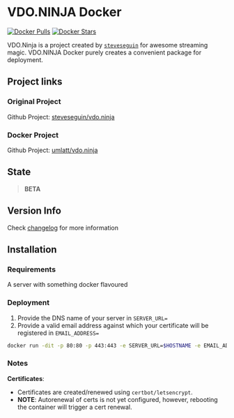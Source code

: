 # VDO.NINJA Docker

[![Docker Pulls](https://img.shields.io/docker/pulls/umlatt/vdo.ninja.svg)](https://hub.docker.com/r/umlatt/vdo.ninja)
[![Docker Stars](https://img.shields.io/docker/stars/umlatt/vdo.ninja.svg)](https://hub.docker.com/r/umlatt/vdo.ninja)

VDO.Ninja is a project created by [`steveseguin`](https://github.com/steveseguin) for awesome streaming magic. 
VDO.NINJA Docker purely creates a convenient package for deployment.
## Project links

### Original Project
Github Project: [steveseguin/vdo.ninja](https://github.com/steveseguin/vdo.ninja)

### Docker Project 
Github Project: [umlatt/vdo.ninja](https://github.com/Umlatt/vdo.ninja)

## State

> **BETA**

## Version Info

Check [changelog](https://github.com/umlatt/vdo.ninja/blob/main/changelog.md) for more information

## Installation
### Requirements

A server with something docker flavoured

### Deployment

1. Provide the DNS name of your server in `SERVER_URL=`
2. Provide a valid email address against which your certificate will be registered in `EMAIL_ADDRESS=`

```bash
docker run -dit -p 80:80 -p 443:443 -e SERVER_URL=$HOSTNAME -e EMAIL_ADDRESS=emailforcert@domain.com umlatt/vdo.ninja
```
### Notes

**Certificates**: 
- Certificates are created/renewed using `certbot/letsencrypt`. 
-  **NOTE**: Autorenewal of certs is not yet configured, however, rebooting the container will trigger a cert renewal.